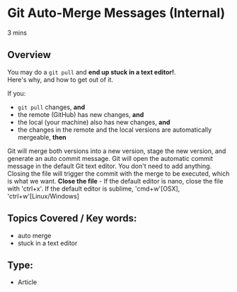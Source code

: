# Git Auto-Merge Messages (Internal)
3 mins

## Overview
You may do a `git pull` and **end up stuck in a text editor!**.  
Here's why, and how to get out of it.

If you:
- `git pull` changes, **and**
- the remote (GitHub) has new changes, **and**
- the local (your machine) also has new changes, **and**
- the changes in the remote and the local versions are automatically mergeable, **then**

Git will merge both versions into a new version, stage the new version, and generate an auto commit message.
Git will open the automatic commit message in the default Git text editor. You don't need to add anything.  
Closing the file will trigger the commit with the merge to be executed, which is what we want.
**Close the file** - If the default editor is nano, close the file with 'ctrl+x'. If the default editor is sublime, 'cmd+w'[OSX], 'ctrl+w'[Linux/Windows]


## Topics Covered / Key words:
- auto merge
- stuck in a text editor


## Type:
- Article

